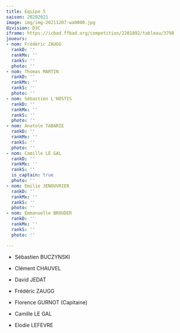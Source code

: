```yaml
---
title: Equipe 5
saison: 20202021
image: img/img-20211207-wa0000.jpg
division: D3C
iframe: https://icbad.ffbad.org/competition/2201892/tableau/3798
joueurs:
- nom: Frédéric ZAUGG
  rankD: ''
  rankMx: ''
  rankS: ''
  photo: ''
- nom: Thomas MARTIN
  rankD: ''
  rankMx: ''
  rankS: ''
  photo: ''
- nom: Sébastien L'HOSTIS
  rankD: ''
  rankMx: ''
  rankS: ''
  photo: ''
- nom: Anatole TABARIE
  rankD: ''
  rankMx: ''
  rankS: ''
  photo: ''
- nom: Camille LE GAL
  rankD: ''
  rankMx: ''
  rankS: ''
  is_captain: true
  photo: ''
- nom: Emilie JENOUVRIER
  rankD: ''
  rankMx: ''
  rankS: ''
  photo: ''
- nom: Emmanuelle BROUDER
  rankD: ''
  rankMx: ''
  rankS: ''
  photo: ''

---
```

* Sébastien BUCZYNSKI


* Clément CHAUVEL


* David JEDAT


* Frédéric ZAUGG


* Florence GURNOT (Capitaine)


* Camille LE GAL


* Elodie LEFEVRE
